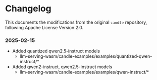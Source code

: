 # Changelog
This documents the modifications from the original `candle` repository, following Apache License Version 2.0.

### 2025-02-15
- Added quantized qwen2.5-instruct models
  - llm-serving-wasm/candle-examples/examples/quantized-qwen-instruct/*
- Added qwen2-instruct, qwen2.5-instruct models
  - llm-serving-wasm/candle-examples/examples/qwen-instruct/*